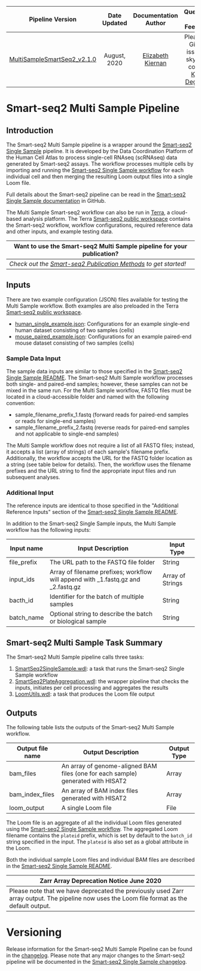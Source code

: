 | Pipeline Version | Date Updated | Documentation Author | Questions or Feedback |
| :----: | :---: | :----: | :--------------: |
| [MultiSampleSmartSeq2_v2.1.0](https://github.com/broadinstitute/warp/releases/tag/MultiSampleSmartSeq2_v2.1.0) | August, 2020 | [Elizabeth Kiernan](mailto:ekiernan@broadinstitute.org) | Please file GitHub issues in skylab or contact [Kylee Degatano](mailto:kdegatano@broadinstitute.org) |

# Smart-seq2 Multi Sample Pipeline
## Introduction
The Smart-seq2 Multi Sample pipeline is a wrapper around the [Smart-seq2 Single Sample](https://github.com/broadinstitute/warp/blob/master/pipelines/skylab/smartseq2_single_sample) pipeline. It is developed by the Data Coordination Platform of the Human Cell Atlas to process single-cell RNAseq (scRNAseq) data generated by Smart-seq2 assays. The workflow processes multiple cells by importing and running the [Smart-seq2 Single Sample workflow](https://github.com/broadinstitute/warp/blob/master/pipelines/skylab/smartseq2_single_sample/SmartSeq2SingleSample.wdl) for each individual cell and then merging the resulting Loom output files into a single Loom file. 

Full details about the Smart-seq2 pipeline can be read in the [Smart-seq2 Single Sample documentation](https://github.com/broadinstitute/warp/blob/master/pipelines/skylab/smartseq2_single_sample) in GitHub. 

The Multi Sample Smart-seq2 workflow can also be run in [Terra](https://app.terra.bio), a cloud-based analysis platform. The Terra [Smart-seq2 public workspace](https://app.terra.bio/#workspaces/featured-workspaces-hca/HCA%20Smart-seq2%20Multi%20Sample%20Pipeline) contains the Smart-seq2 workflow, workflow configurations, required reference data and other inputs, and example testing data.

| Want to use the Smart-seq2 Multi Sample pipeline for your publication?|
|---|
| *Check out the [Smart-seq2 Publication Methods](smart-seq2.methods.md) to get started!* |
 
## Inputs 

There are two example configuration (JSON) files available for testing the Multi Sample workflow. Both examples are also preloaded in the Terra [Smart-seq2 public workspace](https://app.terra.bio/#workspaces/featured-workspaces-hca/HCA%20Smart-seq2%20Multi%20Sample%20Pipeline). 
* [human_single_example.json](human_single_example.json): Configurations for an example single-end human dataset consisting of two samples (cells)
* [mouse_paired_example.json](mouse_paired_example.json): Configurations for an example paired-end mouse dataset consisting of two samples (cells)


### Sample Data Input
The sample data inputs are similar to those specified in the [Smart-seq2 Single Sample README](https://github.com/broadinstitute/warp/blob/master/pipelines/skylab/smartseq2_single_sample/README.md). The Smart-seq2 Multi Sample workflow processes both single- and paired-end samples; however, these samples can not be mixed in the same run. 
For the Multi Sample workflow, FASTQ files must be located in a cloud-accessible folder and named with the following convention:

*  sample_filename_prefix\_1.fastq (forward reads for paired-end samples or reads for single-end samples)
*  sample_filename_prefix\_2.fastq (reverse reads for paired-end samples and not applicable to single-end samples)

The Multi Sample workflow does not require a list of all FASTQ files; instead, it accepts a list (array of strings) of each sample's filename prefix. Additionally, the workflow accepts the URL for the FASTQ folder location as a string (see table below for details). Then, the workflow uses the filename prefixes and the URL string to find the appropriate input files and run subsequent analyses.


### Additional Input
The reference inputs are identical to those specified in the "Additional Reference Inputs" section of the [Smart-seq2 Single Sample README](https://github.com/broadinstitute/warp/blob/master/pipelines/skylab/smartseq2_single_sample/README.md). 

In addition to the Smart-seq2 Single Sample inputs, the Multi Sample workflow has the following inputs:

| Input name | Input Description | Input Type |
| --- | --- | --- |
| file_prefix | The URL path to the FASTQ file folder | String | 
| input_ids | Array of filename prefixes; workflow will append with \_1.fastq.gz and \_2.fastq.gz | Array of Strings |
| bacth_id | Identifier for the batch of multiple samples | String |
| batch_name | Optional string to describe the batch or biological sample | String |

 
 ## Smart-seq2 Multi Sample Task Summary
 The Smart-seq2 Multi Sample pipeline calls three tasks:
 
 1) [SmartSeq2SingleSample.wdl](https://github.com/broadinstitute/warp/blob/master/pipelines/skylab/smartseq2_single_sample/SmartSeq2SingleSample.wdl): a task that runs the Smart-seq2 Single Sample workflow
 2) [SmartSeq2PlateAggregation.wdl](https://github.com/broadinstitute/warp/blob/master/tasks/SmartSeq2PlateAggregation.wdl): the wrapper pipeline that checks the inputs, initiates per cell processing and aggregates the results
 3) [LoomUtils.wdl](https://github.com/broadinstitute/warp/blob/master/tasks/LoomUtils.wdl): a task that produces the Loom file output

 
 ## Outputs
 
 The following table lists the outputs of the Smart-seq2 Multi Sample workflow.
 
 | Output file name | Output Description | Output Type |
 | --- | --- | --- |
 | bam_files | An array of genome-aligned BAM files (one for each sample) generated with HISAT2  | Array |
 | bam_index_files |  An array of BAM index files generated with HISAT2 | Array |
 | loom_output | A single Loom file  | File |
 
The Loom file is an aggregate of all the individual Loom files generated using the [Smart-seq2 Single Sample workflow](https://github.com/broadinstitute/warp/blob/master/pipelines/skylab/smartseq2_single_sample/SmartSeq2SingleSample.wdl). The aggregated Loom filename contains the `plateid` prefix, which is set by default to the `batch_id` string specified in the input. The `plateid` is also set as a global attribute in the Loom.
 
 Both the individual sample Loom files and individual BAM files are described in the [Smart-seq2 Single Sample README](https://github.com/broadinstitute/warp/blob/master/pipelines/skylab/smartseq2_single_sample/README.md).

| Zarr Array Deprecation Notice June 2020 |
| --- |
| Please note that we have deprecated the previously used Zarr array output. The pipeline now uses the Loom file format as the default output. |
 
 # Versioning

Release information for the Smart-seq2 Multi Sample Pipeline can be found in the [changelog](https://github.com/broadinstitute/warp/blob/master/pipelines/skylab/smartseq2_multisample/MultiSampleSmartSeq2.changelog.md). Please note that any major changes to the Smart-seq2 pipeline will be documented in the [Smart-seq2 Single Sample changelog](https://github.com/broadinstitute/warp/blob/master/pipelines/skylab/smartseq2_single_sample/SmartSeq2SingleSample.changelog.md).  
 
 
 



